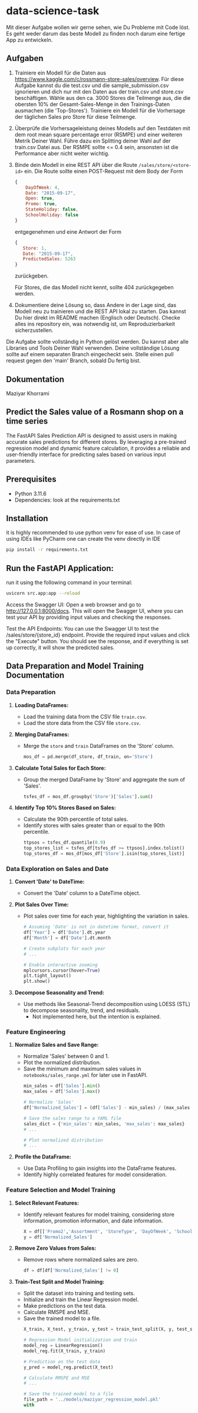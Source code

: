 # data-science-task

Mit dieser Aufgabe wollen wir gerne sehen, wie Du Probleme mit Code löst. Es geht weder
darum das beste Modell zu finden noch darum eine fertige App zu entwickeln.

## Aufgaben

1. Trainiere ein Modell für die Daten aus https://www.kaggle.com/c/rossmann-store-sales/overview. Für diese Aufgabe kannst du die test.csv und die sample_submission.csv ignorieren und dich nur mit den Daten aus der train.csv und store.csv beschäftigen. Wähle aus den ca. 3000 Stores die Teilmenge aus, die die obersten 10% der Gesamt-Sales-Menge in den Trainings-Daten ausmachen (die 'Top-Stores'). Trainiere ein Modell für die Vorhersage der täglichen Sales pro Store für diese Teilmenge.

2. Überprüfe die Vorhersageleistung deines Modells auf den Testdaten mit dem root mean square percentage error (RSMPE) und einer weiteren Metrik Deiner Wahl. Führe dazu ein Splitting deiner Wahl auf der train.csv Datei aus. Der RSMPE sollte <= 0.4 sein, ansonsten ist die Performance aber nicht weiter wichtig.

3. Binde dein Modell in eine REST API über die Route `/sales/store/<store-id>` ein. Die Route 
   sollte einen POST-Request mit dem Body der Form

   ```js
   {
       DayOfWeek: 4,
       Date: "2015-09-17",
       Open: true,
       Promo: true,
       StateHoliday: false, 
       SchoolHoliday: false
   }
   ```

   entgegenehmen und eine Antwort der Form

    ```js
    {
       Store: 1,
       Date: "2015-09-17",
       PredictedSales: 5263
    }
    ```

    zurückgeben.

    Für Stores, die das Modell nicht kennt, sollte 404 zurückgegeben werden.

4. Dokumentiere deine Lösung so, dass Andere in der Lage sind, das Modell neu zu trainieren
   und die REST API lokal zu starten. Das kannst Du hier direkt im README machen (Englisch oder
   Deutsch). Checke alles ins repository ein, was notwendig ist, um Reproduzierbarkeit
   sicherzustellen.

Die Aufgabe sollte vollständig in Python gelöst werden. Du kannst aber alle Libraries und Tools Deiner Wahl verwenden.
Deine vollständige Lösung sollte auf einem separaten Branch eingecheckt sein.
Stelle einen pull request gegen den 'main' Branch, sobald Du fertig bist.

## Dokumentation

Maziyar Khorrami
## Predict the Sales value of a Rosmann shop on a time series

The FastAPI Sales Prediction API is designed to assist users in making accurate sales predictions for different stores. By leveraging a pre-trained regression model and dynamic feature calculation, it provides a reliable and user-friendly interface for predicting sales based on various input parameters.

## Prerequisites

- Python 3.11.6
- Dependencies: look at the requirements.txt

## Installation

it is highly recommended to use python venv for ease of use. 
In case of using IDEs like PyCharm one can create the venv directly in IDE
```bash
pip install -r requirements.txt
```

## Run the FastAPI Application:
run it using the following command in your terminal:

```bash
uvicorn src.app:app --reload
```


Access the Swagger UI:
Open a web browser and go to http://127.0.0.1:8000/docs. This will open the Swagger UI, where you can test your API by providing input values and checking the responses.

Test the API Endpoints:
You can use the Swagger UI to test the /sales/store/{store_id} endpoint. Provide the required input values and click the "Execute" button. You should see the response, and if everything is set up correctly, it will show the predicted sales.



## Data Preparation and Model Training Documentation

### Data Preparation

1. **Loading DataFrames:**
   - Load the training data from the CSV file `train.csv`.
   - Load the store data from the CSV file `store.csv`.


2. **Merging DataFrames:**
   - Merge the `store` and `train` DataFrames on the 'Store' column.
     ```python
     mos_df = pd.merge(df_store, df_train, on='Store')
     ```

3. **Calculate Total Sales for Each Store:**
   - Group the merged DataFrame by 'Store' and aggregate the sum of 'Sales'.
     ```python
     tsfes_df = mos_df.groupby('Store')['Sales'].sum()
     ```

4. **Identify Top 10% Stores Based on Sales:**
   - Calculate the 90th percentile of total sales.
   - Identify stores with sales greater than or equal to the 90th percentile.
     ```python
     ttpsos = tsfes_df.quantile(0.9)
     top_stores_list = tsfes_df[tsfes_df >= ttpsos].index.tolist()
     top_stores_df = mos_df[mos_df['Store'].isin(top_stores_list)]
     ```

### Data Exploration on Sales and Date

1. **Convert 'Date' to DateTime:**
   - Convert the 'Date' column to a DateTime object.


2. **Plot Sales Over Time:**
   - Plot sales over time for each year, highlighting the variation in sales.
     ```python
     # Assuming 'Date' is not in datetime format, convert it
     df['Year'] = df['Date'].dt.year
     df['Month'] = df['Date'].dt.month

     # Create subplots for each year
     # ...

     # Enable interactive zooming
     mplcursors.cursor(hover=True)
     plt.tight_layout()
     plt.show()
     ```

3. **Decompose Seasonality and Trend:**
   - Use methods like Seasonal-Trend decomposition using LOESS (STL) to decompose seasonality, trend, and residuals.
     - Not implemented here, but the intention is explained.

### Feature Engineering

1. **Normalize Sales and Save Range:**
   - Normalize 'Sales' between 0 and 1.
   - Plot the normalized distribution.
   - Save the minimum and maximum sales values in ```notebooks/sales_range.yml``` for later use in FastAPI.
     ```python
     min_sales = df['Sales'].min()
     max_sales = df['Sales'].max()

     # Normalize 'Sales'
     df['Normalized_Sales'] = (df['Sales'] - min_sales) / (max_sales - min_sales)

     # Save the sales range to a YAML file
     sales_dict = {'min_sales': min_sales, 'max_sales': max_sales}
     # ...

     # Plot normalized distribution
     # ...
     ```

2. **Profile the DataFrame:**
   - Use Data Profiling to gain insights into the DataFrame features.
   - Identify highly correlated features for model consideration.

### Feature Selection and Model Training

1. **Select Relevant Features:**
   - Identify relevant features for model training, considering store information, promotion information, and date information.
     ```python
     X = df[['Promo2','Assortment', 'StoreType', 'DayOfWeek', 'SchoolHoliday','WeekNumber']]
     y = df['Normalized_Sales']
     ```

2. **Remove Zero Values from Sales:**
   - Remove rows where normalized sales are zero.
     ```python
     df = df[df['Normalized_Sales'] != 0]
     ```

3. **Train-Test Split and Model Training:**
   - Split the dataset into training and testing sets.
   - Initialize and train the Linear Regression model.
   - Make predictions on the test data.
   - Calculate RMSPE and MSE.
   - Save the trained model to a file.
     ```python
     X_train, X_test, y_train, y_test = train_test_split(X, y, test_size=0.2, random_state=42)

     # Regression Model initialization and train
     model_reg = LinearRegression()
     model_reg.fit(X_train, y_train)

     # Prediction on the test data
     y_pred = model_reg.predict(X_test)

     # Calculate RMSPE and MSE
     # ...

     # Save the trained model to a file
     file_path = '../models/maziyar_regression_model.pkl'
     with
     ```